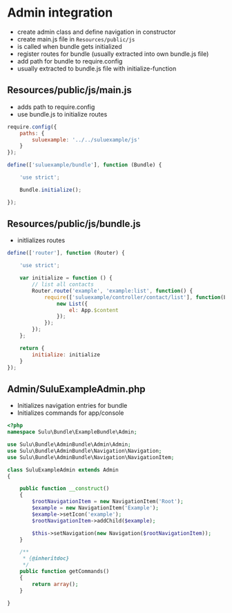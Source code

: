 # Admin integration

* create admin class and define navigation in constructor
* create main.js file in `Resources/public/js`
 * is called when bundle gets initialized
 * register routes for bundle (usually extracted into own bundle.js file)
 * add path for bundle to require.config
 * usually extracted to bundle.js file with initialize-function

## Resources/public/js/main.js
* adds path to require.config
* use bundle.js to initialize routes

```javascript
require.config({
    paths: {
        suluexample: '../../suluexample/js'
    }
});

define(['suluexample/bundle'], function (Bundle) {

    'use strict';

    Bundle.initialize();

});
```

## Resources/public/js/bundle.js
* initlializes routes

```javascript
define(['router'], function (Router) {

    'use strict';

    var initialize = function () {
        // list all contacts
        Router.route('example', 'example:list', function() {
            require(['suluexample/controller/contact/list'], function(List) {
                new List({
                    el: App.$content
                });
            });
        });
    };

    return {
        initialize: initialize
    }
});
```

## Admin/SuluExampleAdmin.php
* Initializes navigation entries for bundle
* Initializes commands for app/console

```php
<?php
namespace Sulu\Bundle\ExampleBundle\Admin;

use Sulu\Bundle\AdminBundle\Admin\Admin;
use Sulu\Bundle\AdminBundle\Navigation\Navigation;
use Sulu\Bundle\AdminBundle\Navigation\NavigationItem;

class SuluExampleAdmin extends Admin
{

    public function __construct()
    {
        $rootNavigationItem = new NavigationItem('Root');
        $example = new NavigationItem('Example');
        $example->setIcon('example');
        $rootNavigationItem->addChild($example);

        $this->setNavigation(new Navigation($rootNavigationItem));
    }

    /**
     * {@inheritdoc}
     */
    public function getCommands()
    {
        return array();
    }

}

```
